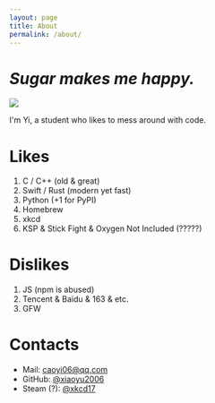 ```yaml
---
layout: page
title: About
permalink: /about/
---
```


# *Sugar makes me happy.*

<img src="https://github-readme-stats.vercel.app/api?username=xiaoyu2006&show_icons=true&icon_color=0366d6&text_color=24292e&bg_color=ffffff&hide_title=false&count_private=true" />

I'm Yi, a student who likes to mess around with code.


# Likes

1. C / C++ (old & great)
2. Swift / Rust (modern yet fast)
3. Python (+1 for PyPI)
4. Homebrew
5. xkcd
6. KSP & Stick Fight & Oxygen Not Included (?????)

# Dislikes

1. JS (npm is abused)
2. Tencent & Baidu & 163 & etc.
3. GFW

# Contacts

- Mail: [caoyi06@qq.com](mailto:caoyi06@qq.com)
- GitHub: [@xiaoyu2006](https://github.com/xiaoyu2006)
- Steam (?): [@xkcd17](https://steamcommunity.com/id/xiaoyu2006)
